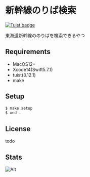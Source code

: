 # 新幹線のりば検索
[![Tuist badge](https://img.shields.io/badge/Powered%20by-Tuist-blue)](https://tuist.io)

東海道新幹線ののりばを検索できるやつ

## Requirements
- MacOS12+
- Xcode14(Swift5.7.1)
- tuist(3.12.1)
- make

## Setup
```bash
$ make setup
$ xed .
```

## License
todo

## Stats
![Alt](https://repobeats.axiom.co/api/embed/63ba3c2a89451cf35dca072333efa8e98d9fb8f4.svg "Repobeats analytics image")